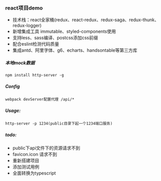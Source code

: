 ### **react项目demo**

- 技术栈：react全家桶(redux、react-redux、redux-saga、redux-thunk、redux-logger)
- 新增集成工具 immutable、styled-components使用
- 支持less、sass编译、postcss添加css前缀
- 配合eslint检测代码质量
- 集成antd、阿里字体、g6、echarts、handsontable等第三方库


##### 本地mock数据
    npm install http-server -g

##### Config
    webpack devServer配置代理 /api/*

##### Usage:
    http-server -p 1234(public目录下起一个1234端口服务)

##### todo:

- public下api文件下的资源请求不到
- favicon.icon 请求不到
- 重新搭建项目
- 添加测试用例
- 全面转换为typescript
